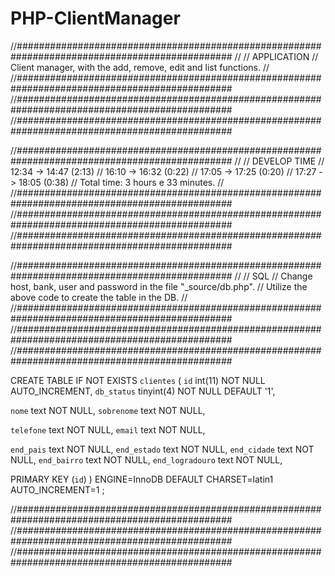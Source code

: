 # PHP-ClientManager
//###############################################################################################
//
// APPLICATION
//	Client manager, with the add, remove, edit and list functions.
//
//###############################################################################################
//###############################################################################################
//###############################################################################################

//###############################################################################################
//
// DEVELOP TIME
//	12:34 -> 14:47 (2:13)
//	16:10 -> 16:32 (0:22)
//	17:05 -> 17:25 (0:20)
//	17:27 -> 18:05 (0:38)
//	Total time: 3 hours e 33 minutes.
//
//###############################################################################################
//###############################################################################################
//###############################################################################################

//###############################################################################################
//
// SQL
// Change host, bank, user and password in the file "_source/db.php".
// Utilize the above code to create the table in the DB.
//
//###############################################################################################
//###############################################################################################
//###############################################################################################

CREATE TABLE IF NOT EXISTS `clientes` (
  `id` int(11) NOT NULL AUTO_INCREMENT,
  `db_status` tinyint(4) NOT NULL DEFAULT '1',
  
  `nome` text NOT NULL,
  `sobrenome` text NOT NULL,
  
  `telefone` text NOT NULL,
  `email` text NOT NULL,
  
  `end_pais` text NOT NULL,
  `end_estado` text NOT NULL,
  `end_cidade` text NOT NULL,
  `end_bairro` text NOT NULL,
  `end_logradouro` text NOT NULL,
  
  PRIMARY KEY (`id`)
) ENGINE=InnoDB DEFAULT CHARSET=latin1 AUTO_INCREMENT=1 ;

//###############################################################################################
//###############################################################################################
//###############################################################################################
